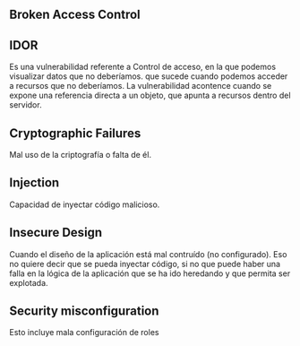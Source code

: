 ## Broken Access Control
## IDOR
Es una vulnerabilidad referente a Control de acceso, en la que podemos visualizar datos que no deberíamos. que sucede cuando podemos acceder a recursos que no deberíamos. La vulnerabilidad acontence cuando se expone una referencia directa a un objeto, que apunta a recursos dentro del servidor. 

## Cryptographic Failures
Mal uso de la criptografía o falta de él.

## Injection

Capacidad de inyectar código malicioso.

## Insecure Design

Cuando el diseño de la aplicación está mal contruído (no configurado). Eso no quiere decir que se pueda inyectar código, si no que puede haber una falla en la lógica de la aplicación que se ha ido heredando y que permita ser explotada.


## Security misconfiguration

Esto incluye mala configuración de roles

